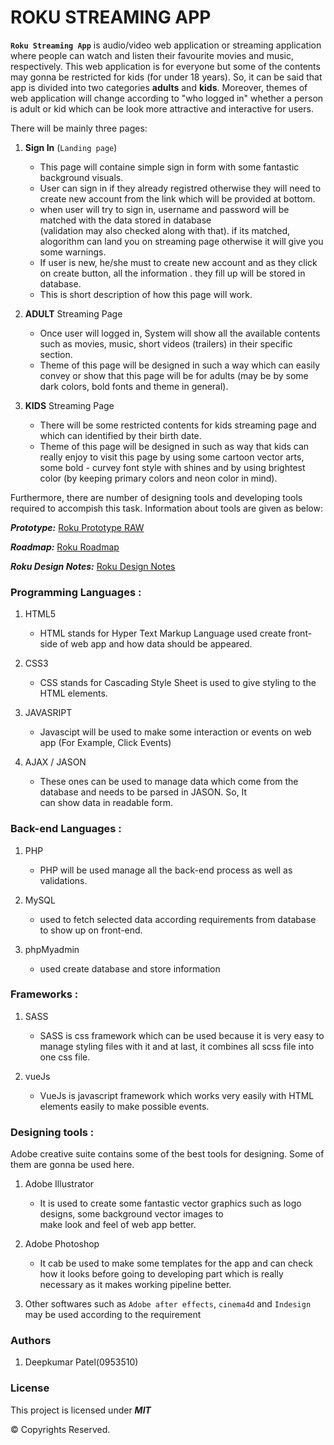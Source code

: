 # ROKU STREAMING APP

**`Roku Streaming App`** is audio/video web application or streaming application where people can watch and listen their favourite movies and music, respectively. This web application is for everyone but some of the contents may gonna be restricted for kids (for under 18 years). So, it can be said that app is divided into two categories **adults** and **kids**. Moreover, themes of web application will change according to "who logged in" whether a person is adult or kid which can be look more attractive and interactive for users.

There will be mainly three pages:

1. **Sign In** (``Landing page``)

    -   This page will containe simple sign in form with some fantastic background visuals.
    -   User can sign in if they already registred otherwise they will need to create new account from the link 
        which will be provided at bottom.
    -   when user will try to sign in, username and password will be matched with the data stored in database       
        (validation may also checked along with that). if its matched, alogorithm can land you on streaming page otherwise it will give you some warnings.
    -   If user is new, he/she must to create new account and as they click on create button, all the information .
        they fill up will be stored in database.
    -   This is short description of how this page will work.

2. **ADULT** Streaming Page

    -   Once user will logged in, System will show all the available contents such as movies, music, short videos
        (trailers) in their specific section.
    -   Theme of this page will be designed in such a way which can easily convey or show that this page will be for 
        adults (may be by some dark colors, bold fonts and theme in general).

3. **KIDS** Streaming Page

    -   There will be some restricted contents for kids streaming page and which can identified by their birth date.
    -   Theme of this page will be designed in such as way that kids can really enjoy to visit this page by using 
        some cartoon vector arts, some bold - curvey font style with shines and by using brightest color (by keeping primary colors and neon color in mind).

Furthermore, there are number of designing tools and developing tools required to accompish this task. Information about tools are given as below:

***Prototype:*** [Roku Prototype RAW](https://docs.google.com/document/d/1Un7TSABhqeTiVfd6LOp6qMaY52Yj4ZA0W6z1hXiZfYc/edit?usp=sharing)

***Roadmap:*** [Roku Roadmap](https://docs.google.com/document/d/1siQ9UVwh2i0tY6jwJXsLE7Pt0eKPg2X5Npt0obwlOfU/edit?usp=sharing)

***Roku Design Notes:*** [Roku Design Notes](https://docs.google.com/document/d/1aihQBQ7M5O5ThfTp0HXbxFJCe-oXqwqZ3-BhbaWiSCM/edit?usp=sharing)


### Programming Languages :

1. HTML5
    -   HTML stands for Hyper Text Markup Language used create front-side of web app and how data should be appeared.

2. CSS3
    -   CSS stands for Cascading Style Sheet is used to give styling to the HTML elements.

3. JAVASRIPT
    -   Javascipt will be used to make some interaction or events on web app (For Example, Click Events)

4. AJAX / JASON
    -   These ones can be used to manage data which come from the database and needs to be parsed in JASON. So, It    
        can show data in readable form.

### Back-end Languages :

1. PHP
    - PHP will be used manage all the back-end process as well as validations.

2. MySQL
    -   used to fetch selected data according requirements from database to show up on front-end.

3. phpMyadmin
    -   used create database and store information

### Frameworks :       

1. SASS 
    -   SASS is css framework which can be used because it is very easy to manage styling files with it and at last, 
        it combines all scss file into one css file.

2. vueJs 
    -   VueJs is javascript framework which works very easily with HTML elements easily to make possible events.

### Designing tools :

Adobe creative suite contains some of the best tools for designing. Some of them are gonna be used here.

1. Adobe Illustrator
    -   It is used to create some fantastic vector graphics such as logo designs, some background vector images to  
        make look and feel of web app better.

2. Adobe Photoshop
    -   It cab be used to make some templates for the app and can check how it looks before going to developing part 
        which is really necessary as it makes working pipeline better.

3. Other softwares such as `Adobe after effects`, `cinema4d` and `Indesign` may be used according to the requirement

### Authors

1. Deepkumar Patel(0953510)

### License

This project is licensed under ***MIT***

© Copyrights Reserved.